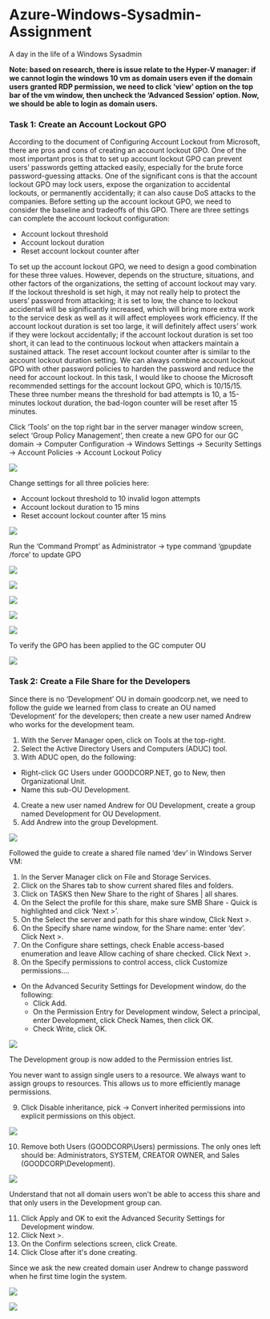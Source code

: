 # Azure-Windows-Sysadmin-Assignment
A day in the life of a Windows Sysadmin

**Note:  based on research, there is issue relate to the Hyper-V manager:  if we cannot login the windows 10 vm as domain users even if the domain users granted RDP permission, we need to click ‘view’ option on the top bar of the vm window, then uncheck the ‘Advanced Session’ option. Now, we should be able to login as domain users.**

### Task 1:  Create an Account Lockout GPO

According to the document of Configuring Account Lockout from Microsoft, there are pros and cons of creating an account lockout GPO. One of the most important pros is that to set up account lockout GPO can prevent users’ passwords getting attacked easily, especially for the brute force password-guessing attacks. One of the significant cons is that the account lockout GPO may lock users, expose the organization to accidental lockouts, or permanently accidentally; it can also cause DoS attacks to the companies.
Before setting up the account lockout GPO, we need to consider the baseline and tradeoffs of this GPO. There are three settings can complete the account lockout configuration:

- Account lockout threshold
- Account lockout duration
- Reset account lockout counter after

To set up the account lockout GPO, we need to design a good combination for these three values. However, depends on the structure, situations, and other factors of the organizations, the setting of account lockout may vary.
If the lockout threshold is set high, it may not really help to protect the users’ password from attacking; it is set to low, the chance to lockout accidental will be significantly increased, which will bring more extra work to the service desk as well as it will affect employees work efficiency. If the account lockout duration is set too large, it will definitely affect users’ work if they were lockout accidentally; if the account lockout duration is set too short, it can lead to the continuous lockout when attackers maintain a sustained attack. The reset account lockout counter after is similar to the account lockout duration setting. We can always combine account lockout GPO with other password policies to harden the password and reduce the need for account lockout.
In this task, I would like to choose the Microsoft recommended settings for the account lockout GPO, which is 10/15/15. These three number means the threshold for bad attempts is 10, a 15-minutes lockout duration, the bad-logon counter will be reset after 15 minutes.

Click ‘Tools’ on the top right bar in the server manager window screen, select ‘Group Policy Management’, then create a new GPO for our GC domain → Computer Configuration → Windows Settings → Security Settings → Account Policies → Account Lockout Policy

![](Images/GPM-1.png)

Change settings for all three policies here:

- Account lockout threshold to 10 invalid logon attempts
- Account lockout duration to 15 mins
- Reset account lockout counter after 15 mins

![](Images/GPM-2.png)

Run the ‘Command Prompt’ as Administrator → type command ‘gpupdate /force’ to update GPO

![](Images/UpdateGPO.png)

![](Images/NewGroup.png)

![](Images/AD-1.png)

![](Images/AddPC.png)

![](Images/GPM-setting-1.png)

To verify the GPO has been applied to the GC computer OU

![](Images/Verification-GPO-added.png)

### Task 2:  Create a File Share for the Developers

Since there is no ‘Development’ OU in domain goodcorp.net, we need to follow the guide we learned from class to create an OU named ‘Development’ for the developers; then create a new user named Andrew who works for the development team.

1. With the Server Manager open, click on Tools at the top-right.
2. Select the Active Directory Users and Computers (ADUC) tool.
3. With ADUC open, do the following:
  - Right-click GC Users under GOODCORP.NET, go to New, then Organizational Unit.
  - Name this sub-OU Development.
  
4. Create a new user named Andrew for OU Development, create a group named Development for OU Development.
5. Add Andrew into the group Development.

![](Images/OU-create.png)

Followed the guide to create a shared file named ‘dev’ in Windows Server VM:
1. In the Server Manager click on File and Storage Services.
2. Click on the Shares tab to show current shared files and folders.
3. Click on TASKS then New Share to the right of Shares | all shares.
4. On the Select the profile for this share, make sure SMB Share - Quick is highlighted and click ‘Next >’.
5. On the Select the server and path for this share window, Click Next >.
6. On the Specify share name window, for the Share name: enter ‘dev’. Click Next >.
7. On the Configure share settings, check Enable access-based enumeration and leave Allow caching of share checked. Click Next >.
8. On the Specify permissions to control access, click Customize permissions....
  - On the Advanced Security Settings for Development window, do the following:
    - Click Add.
    - On the Permission Entry for Development window, Select a principal, enter Development, click Check Names, then click OK.
    - Check Write, click OK.
    
![](Images/Shared-file-create.png)

The Development group is now added to the Permission entries list.

You never want to assign single users to a resource. We always want to assign groups to resources. This allows us to more efficiently manage permissions.

9. Click Disable inheritance, pick -> Convert inherited permissions into explicit permissions on this object.

![](Images/Shared-file-security-setting-1.png)

10. Remove both Users (GOODCORP\Users) permissions. The only ones left should be: Administrators, SYSTEM, CREATOR OWNER, and Sales (GOODCORP\Development).

![](Images/Shared-file-security-setting-2.png)

Understand that not all domain users won't be able to access this share and that only users in the Development group can.

11. Click Apply and OK to exit the Advanced Security Settings for Development window.
12. Click Next >.
13. On the Confirm selections screen, click Create.
14. Click Close after it's done creating.

Since we ask the new created domain user Andrew to change password when he first time login the system.

![](Images/New-user-login-1.png)

![](Images/New-user-login-2.png)

